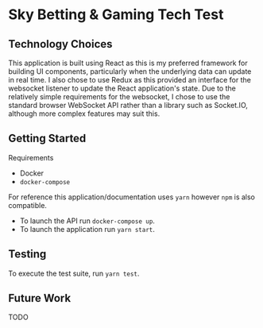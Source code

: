 # Sky Betting & Gaming Tech Test

## Technology Choices

This application is built using React as this is my preferred framework for building UI components, particularly when the underlying data can update in real time. I also chose to use Redux as this provided an interface for the websocket listener to update the React application's state. Due to the relatively simple requirements for the websocket, I chose to use the standard browser WebSocket API rather than a library such as Socket.IO, although more complex features may suit this.

## Getting Started

Requirements

-   Docker
-   `docker-compose`

For reference this application/documentation uses `yarn` however `npm` is also compatible.

-   To launch the API run `docker-compose up`.
-   To launch the application run `yarn start`.

## Testing

To execute the test suite, run `yarn test`.

## Future Work

TODO
